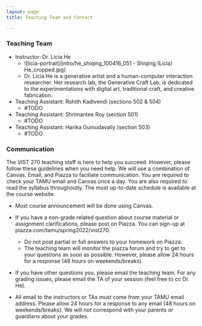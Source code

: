 ```yaml
---
layout: page
title: Teaching Team and Contact

---
```


### Teaching Team 
-  Instructor: Dr. Licia He 
	- ![licia-portrait](intro/he_shiqing_100416_051 - Shiqing (Licia) He_cropped.jpg) 
	- Dr. Licia He is a generative artist and a human-computer interaction researcher. Her research lab, the Generative Craft Lab, is dedicated to the experimentations with digital art, traditional craft, and creative fabrication.
-  Teaching Assistant: Rohith Kadivendi (sections 502 & 504) 
	-  #TODO 
-  Teaching Assistant:  Shrimantee Roy (section 501) 
	- #TODO 
-   Teaching Assistant: Harika Gumudavally (section 503) 
	- #TODO 



### Communication

The VIST 270 teaching staff is here to help you succeed. However, please follow these guidelines when you need help.  We will use a combination of Canvas, Email, and Piazza to faciliate communication. You are required to check your TAMU email and Canvas once a day. You are also required to read the syllabus throughoutly. The most up-to-date schedule is available at the course website. 

- Most course announcement will be done using Canvas. 

- If you have a non-grade related question about course material or assignment clarifications, please post on Piazza. You can sign-up at piazza.com/tamu/spring2022/vist270.  
	- Do not post partial or full answers to your homework on Piazza. 
	- The teaching team will monitor the piazza forum and try to get to your questions as soon as possible. However, please allow 24 hours for a response  (48 hours on weekends/breaks).

- If you have other questions you, please email the teaching team. For any grading issues, please email the TA of your session (feel free to cc Dr. He). 

-  All email to the instructors or TAs must come from your TAMU email address. Please allow 24 hours for a response to any email (48 hours on weekends/breaks). We will not correspond with your parents or guardians about your grades.

